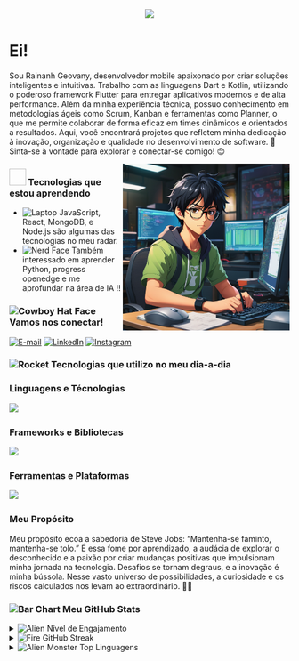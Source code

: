 <div align="center">
  <a href="https://github.com/RainanhSantos">
    <img src="ola.png" width="500">
  </a>
</div>

# Ei!



Sou Rainanh Geovany, desenvolvedor mobile apaixonado por criar soluções inteligentes e intuitivas. Trabalho com as linguagens Dart e Kotlin, utilizando o poderoso framework Flutter para entregar aplicativos modernos e de alta performance.
Além da minha experiência técnica, possuo conhecimento em metodologias ágeis como Scrum, Kanban e ferramentas como Planner, o que me permite colaborar de forma eficaz em times dinâmicos e orientados a resultados.
Aqui, você encontrará projetos que refletem minha dedicação à inovação, organização e qualidade no desenvolvimento de software. 🚀
Sinta-se à vontade para explorar e conectar-se comigo! 😊

<img align="right" alt="" height="300px" src="https://github.com/RainanhSantos/RainanhSantos/blob/main/ImgPerfil.png">

### <img width="30" height="30" /> Tecnologias que estou aprendendo
- <img src="https://raw.githubusercontent.com/Tarikul-Islam-Anik/Animated-Fluent-Emojis/master/Emojis/Objects/Laptop.png" alt="Laptop" width="25" height="25" /> JavaScript, React, MongoDB, e Node.js são algumas das tecnologias no meu radar.
- <img src="https://raw.githubusercontent.com/Tarikul-Islam-Anik/Animated-Fluent-Emojis/master/Emojis/Smilies/Nerd%20Face.png" alt="Nerd Face" width="25" height="25" /> Também interessado em aprender Python, progress openedge e me aprofundar na área de IA !!

### <img src="https://raw.githubusercontent.com/Tarikul-Islam-Anik/Animated-Fluent-Emojis/master/Emojis/Smilies/Cowboy%20Hat%20Face.png" alt="Cowboy Hat Face" width="30" height="30" /> Vamos nos conectar!
[![E-mail](https://img.shields.io/badge/-Email-000?style=for-the-badge&logo=gmail&logoColor=0000FF&color:0000FF)](mailto:rainanhsantos@gmail.com)
[![LinkedIn](https://img.shields.io/badge/-LinkedIn-000?style=for-the-badge&logo=linkedin&logoColor=0000FF&color:0000FF)](https://www.linkedin.com/in/rainanh-geovany-93b3b3141/)
[![Instagram](https://img.shields.io/badge/-Instagram-000?style=for-the-badge&logo=instagram&logoColor=0000FF&color:0000FF)](https://www.instagram.com/rainanhg/)

### <img src="https://raw.githubusercontent.com/Tarikul-Islam-Anik/Animated-Fluent-Emojis/master/Emojis/Travel%20and%20places/Rocket.png" alt="Rocket" width="30" height="30" /> Tecnologias que utilizo no meu dia-a-dia

### Linguagens e Técnologias
<a href="https://skillicons.dev">
  <img src="https://skillicons.dev/icons?i=html,css,dart,kotlin,mysql,mongodb,firebase" />
</a>

### Frameworks e Bibliotecas
<a href="https://skillicons.dev">
  <img src="https://skillicons.dev/icons?i=flutter" />
</a>

### Ferramentas e Plataformas
<a href="https://skillicons.dev">
  <img src="https://skillicons.dev/icons?i=git,github,docker,aws,figma,npm,postman" />
</a>


### Meu Propósito
Meu propósito ecoa a sabedoria de Steve Jobs: “Mantenha-se faminto, mantenha-se tolo.” É essa fome por aprendizado, a audácia de explorar o desconhecido e a paixão por criar mudanças positivas que impulsionam minha jornada na tecnologia. Desafios se tornam degraus, e a inovação é minha bússola. Nesse vasto universo de possibilidades, a curiosidade e os riscos calculados nos levam ao extraordinário. 🚀🌟

### <img src="https://raw.githubusercontent.com/Tarikul-Islam-Anik/Animated-Fluent-Emojis/master/Emojis/Objects/Bar%20Chart.png" alt="Bar Chart" width="30" height="30" /> Meu GitHub Stats

<details>
  <summary> <img src="https://raw.githubusercontent.com/Tarikul-Islam-Anik/Animated-Fluent-Emojis/master/Emojis/Smilies/Alien.png" alt="Alien" width="25" height="25" /> Nível de Engajamento </summary>
  <p>
    <img src="https://github-readme-stats.vercel.app/api?username=RainanhSantos&show_icons=true&theme=radical" alt="GitHub Stats">
  </p>
</details>
<details>
  <summary> <img src="https://raw.githubusercontent.com/Tarikul-Islam-Anik/Animated-Fluent-Emojis/master/Emojis/Travel%20and%20places/Fire.png" alt="Fire" width="25" height="25" /> GitHub Streak </summary>
  <p>
    <img src="https://streak-stats.demolab.com?user=RainanhSantos&theme=radical&hide_border=true&locale=en" alt="GitHub Streak">
  </p>
</details>
<details>
  <summary> <img src="https://raw.githubusercontent.com/Tarikul-Islam-Anik/Animated-Fluent-Emojis/master/Emojis/Smilies/Alien%20Monster.png" alt="Alien Monster" width="25" height="25" /> Top Linguagens </summary>
  <p>
    <img src="https://github-readme-stats.vercel.app/api/top-langs/?username=RainanhSantos&size_weight=0.5&count_weight=0.5&theme=radical" alt="Top Langs">
  </p>
</details>

